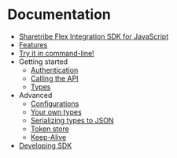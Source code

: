 # Documentation

* [Sharetribe Flex Integration SDK for JavaScript](../README.md)
* [Features](./features.md)
* [Try it in command-line!](./try-it-in-command-line.md)
* Getting started
  * [Authentication](./authentication.md)
  * [Calling the API](./calling-the-api.md)
  * [Types](./types.md)
* Advanced
  * [Configurations](./configurations.md)
  * [Your own types](./your-own-types.md)
  * [Serializing types to JSON](./serializing-types-to-json.md)
  * [Token store](./token-store.md)
  * [Keep-Alive](./keep-alive.md)
* [Developing SDK](./developing-sdk.md)
